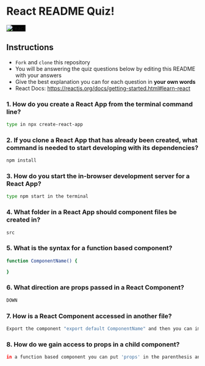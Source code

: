 # React README Quiz!

<div>
  <img alt="react" style="background-color: black" src="https://betabeers.com/static/uploads/blog/20170420_React_logo_wordmark.png" />
</div>

## Instructions

- `Fork` and `clone` this repository
- You will be answering the quiz questions below by editing this README with your answers
- Give the best explanation you can for each question in **your own words**
- React Docs: https://reactjs.org/docs/getting-started.html#learn-react

### 1. How do you create a React App from the terminal command line?

```sh
type in npx create-react-app
```

### 2. If you clone a React App that has already been created, what command is needed to start developing with its dependencies?

```sh
npm install
```

### 3. How do you start the in-browser development server for a React App?

```sh
type npm start in the terminal
```

### 4. What folder in a React App should component files be created in?

```sh
src
```

### 5. What is the syntax for a function based component?

```sh
function ComponentName() {

}

```

### 6. What direction are props passed in a React Component?

```sh
DOWN
```

### 7. How is a React Component accessed in another file?

```sh
Export the component "export default ComponentName" and then you can import it into the other file.
```

### 8. How do we gain access to props in a child component?

```sh
in a function based component you can put 'props' in the parenthesis and then use {props.propName} where you want the prop to go.
```
